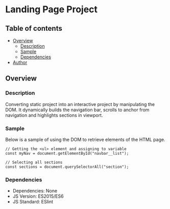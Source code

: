 # Landing Page Project

## Table of contents

- [Overview](#overview)
  - [Description](#description)
  - [Sample](#sample)
  - [Dependencies](#Dependencies)
- [Author](#author)


## Overview

### Description

Converting static project into an interactive  project by manipulating the DOM. It dynamically builds the navigation bar, scrolls to anchor from navigation and highlights sections in viewport.

### Sample

Below is a sample of using the DOM to retrieve elements of the HTML page.

```JS
// Getting the <ul> element and assigning to variable
const myNav = document.getElementById("navbar__list");

// Selecting all sections
const sections = document.querySelectorAll("section");
```

### Dependencies

- Dependencies: None
- JS Version: ES2015/ES6
- JS Standard: ESlint
